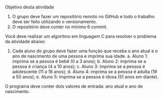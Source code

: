 Objetivo desta atividade
1. O grupo deve fazer um repositório remoto no GitHub e todo o trabalho
deve ser feito utilizando o versionamento.
2. O repositório deve conter no mínimo 6 commit.

Você deve realizar um algoritmo em linguagem C para resolver o problema
da atividade abaixo:

1. Cada aluno do grupo deve fazer uma função que receba o ano atual e o
ano de nascimento de uma pessoa e imprima sua idade.
a. Aluno 1: imprima se a pessoa é bebê (0 a 3 anos);
b. Aluno 2: imprima se a pessoa é criança (4 a 10 anos);
c. Aluno 3: imprima se a pessoa é adolescente (11 a 18 anos);
d. Aluno 4: imprima se a pessoa é adulta (19 a 50 anos);
e. Aluno 5: imprima se a pessoa é idosa (51 anos em diante).

O programa deve conter dois valores de entrada: ano atual e ano de
nascimento.
